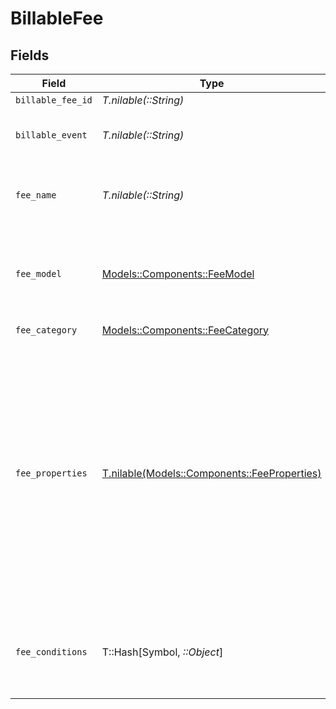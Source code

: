 # BillableFee


## Fields

| Field                                                                                                                                                                                                                                 | Type                                                                                                                                                                                                                                  | Required                                                                                                                                                                                                                              | Description                                                                                                                                                                                                                           | Example                                                                                                                                                                                                                               |
| ------------------------------------------------------------------------------------------------------------------------------------------------------------------------------------------------------------------------------------- | ------------------------------------------------------------------------------------------------------------------------------------------------------------------------------------------------------------------------------------- | ------------------------------------------------------------------------------------------------------------------------------------------------------------------------------------------------------------------------------------- | ------------------------------------------------------------------------------------------------------------------------------------------------------------------------------------------------------------------------------------- | ------------------------------------------------------------------------------------------------------------------------------------------------------------------------------------------------------------------------------------- |
| `billable_fee_id`                                                                                                                                                                                                                     | *T.nilable(::String)*                                                                                                                                                                                                                 | :heavy_minus_sign:                                                                                                                                                                                                                    | N/A                                                                                                                                                                                                                                   |                                                                                                                                                                                                                                       |
| `billable_event`                                                                                                                                                                                                                      | *T.nilable(::String)*                                                                                                                                                                                                                 | :heavy_minus_sign:                                                                                                                                                                                                                    | A unique code identifying a charge.                                                                                                                                                                                                   |                                                                                                                                                                                                                                       |
| `fee_name`                                                                                                                                                                                                                            | *T.nilable(::String)*                                                                                                                                                                                                                 | :heavy_minus_sign:                                                                                                                                                                                                                    | Specifies the name of the fee that will be billed.                                                                                                                                                                                    |                                                                                                                                                                                                                                       |
| `fee_model`                                                                                                                                                                                                                           | [Models::Components::FeeModel](../../models/shared/feemodel.md)                                                                                                                                                                       | :heavy_check_mark:                                                                                                                                                                                                                    | Specifies the pricing model used for the calculation of the final fee.                                                                                                                                                                |                                                                                                                                                                                                                                       |
| `fee_category`                                                                                                                                                                                                                        | [Models::Components::FeeCategory](../../models/shared/feecategory.md)                                                                                                                                                                 | :heavy_check_mark:                                                                                                                                                                                                                    | N/A                                                                                                                                                                                                                                   |                                                                                                                                                                                                                                       |
| `fee_properties`                                                                                                                                                                                                                      | [T.nilable(Models::Components::FeeProperties)](../../models/shared/feeproperties.md)                                                                                                                                                  | :heavy_minus_sign:                                                                                                                                                                                                                    | Defines the specific parameters used for fee calculation.                                                                                                                                                                             | {<br/>"fixedAmount": {<br/>"currency": "USD",<br/>"valueDecimal": "0.0195"<br/>},<br/>"variableRate": "0.15",<br/>"minPerTransaction": {<br/>"currency": "USD",<br/>"valueDecimal": "0.0195"<br/>},<br/>"maxPerTransaction": {<br/>"currency": "USD",<br/>"valueDecimal": "0.035"<br/>}<br/>} |
| `fee_conditions`                                                                                                                                                                                                                      | T::Hash[Symbol, *::Object*]                                                                                                                                                                                                           | :heavy_minus_sign:                                                                                                                                                                                                                    | Defines the specific conditions that must be met for the fee to be applied.                                                                                                                                                           | {<br/>"cardBrand": [<br/>"visa"<br/>]<br/>}                                                                                                                                                                                           |